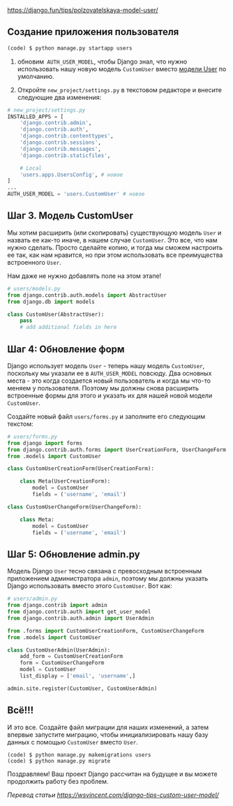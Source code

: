 https://django.fun/tips/polzovatelskaya-model-user/

## Создание приложения пользователя

```python
(code) $ python manage.py startapp users
```



1. обновим` AUTH_USER_MODEL`, чтобы Django знал, что нужно использовать нашу новую модель `CustomUser` вместо [модели User](https://django.fun/docs/2.2/ref/contrib/auth.html#user-model) по умолчанию.

2. Откройте `new_project/settings.py` в текстовом редакторе и внесите следующие два изменения:

```python
# new_project/settings.py
INSTALLED_APPS = [
    'django.contrib.admin',
    'django.contrib.auth',
    'django.contrib.contenttypes',
    'django.contrib.sessions',
    'django.contrib.messages',
    'django.contrib.staticfiles',

    # Local
    'users.apps.UsersConfig', # новое
]
...
AUTH_USER_MODEL = 'users.CustomUser' # новое
```

## Шаг 3. Модель CustomUser

Мы хотим расширить (или скопировать) существующую модель `User` и назвать ее как-то иначе, в нашем случае `CustomUser`. Это все, что нам нужно сделать. Просто сделайте копию, и тогда мы сможем настроить ее так, как нам нравится, но при этом использовать все преимущества встроенного `User`.

Нам даже не нужно добавлять поле на этом этапе!

```python
# users/models.py
from django.contrib.auth.models import AbstractUser
from django.db import models

class CustomUser(AbstractUser):
    pass
    # add additional fields in here
```

## Шаг 4: Обновление форм

Django использует модель `User` - теперь нашу модель `CustomUser`, поскольку мы указали ее в `AUTH_USER_MODEL` повсюду. Два основных места - это когда создается новый пользователь и когда мы что-то меняем у пользователя. Поэтому мы должны снова расширить встроенные формы для этого и указать их для нашей новой модели `CustomUser`.

Создайте новый файл `users/forms.py` и заполните его следующим текстом:

```python
# users/forms.py
from django import forms
from django.contrib.auth.forms import UserCreationForm, UserChangeForm
from .models import CustomUser

class CustomUserCreationForm(UserCreationForm):

    class Meta(UserCreationForm):
        model = CustomUser
        fields = ('username', 'email')

class CustomUserChangeForm(UserChangeForm):

    class Meta:
        model = CustomUser
        fields = ('username', 'email')
```

## Шаг 5: Обновление admin.py

Модель Django `User` тесно связана с превосходным встроенным приложением администратора `admin`, поэтому мы должны указать Django использовать вместо этого `CustomUser`. Вот как:

```python
# users/admin.py
from django.contrib import admin
from django.contrib.auth import get_user_model
from django.contrib.auth.admin import UserAdmin

from .forms import CustomUserCreationForm, CustomUserChangeForm
from .models import CustomUser

class CustomUserAdmin(UserAdmin):
    add_form = CustomUserCreationForm
    form = CustomUserChangeForm
    model = CustomUser
    list_display = ['email', 'username',]

admin.site.register(CustomUser, CustomUserAdmin)
```

## Всё!!!

И это все. Создайте файл миграции для наших изменений, а затем впервые запустите миграцию, чтобы инициализировать нашу базу данных с помощью `CustomUser` вместо `User`.

```
(code) $ python manage.py makemigrations users
(code) $ python manage.py migrate
```

Поздравляем! Ваш проект Django рассчитан на будущее и вы можете продолжить работу без проблем.

*Перевод статьи https://wsvincent.com/django-tips-custom-user-model/*
